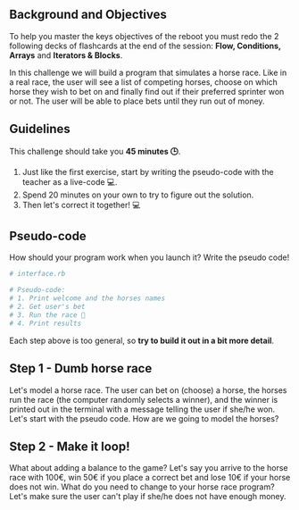 ## Background and Objectives

To help you master the keys objectives of the reboot you must redo the 2 following decks of flashcards at the end of the session: **Flow, Conditions, Arrays** and **Iterators & Blocks**.

In this challenge we will build a program that simulates a horse race. Like in a real race, the user will see a list of competing horses, choose on which horse they wish to bet on and finally find out if their preferred sprinter won or not. The user will be able to place bets until they run out of money.

## Guidelines

This challenge should take you **45 minutes 🕒**.

1. Just like the first exercise, start by writing the pseudo-code with the teacher as a live-code 💻.
2. Spend 20 minutes on your own to try to figure out the solution.
3. Then let's correct it together! 💻

## Pseudo-code

How should your program work when you launch it? Write the pseudo code!

```ruby
# interface.rb

# Pseudo-code:
# 1. Print welcome and the horses names
# 2. Get user's bet
# 3. Run the race 🐴
# 4. Print results
```

Each step above is too general, so **try to build it out in a bit more detail**.

## Step 1 - Dumb horse race

Let's model a horse race. The user can bet on (choose) a horse, the horses run the race (the computer randomly selects a winner), and the winner is printed out in the terminal with a message telling the user if she/he won. Let's start with the pseudo code. How are we going to model the horses?

## Step 2 - Make it loop!

What about adding a balance to the game? Let's say you arrive to the horse race with 100€, win 50€ if you place a correct bet and lose 10€ if your horse does not win. What do you need to change to your horse race program? Let's make sure the user can't play if she/he does not have enough money.
